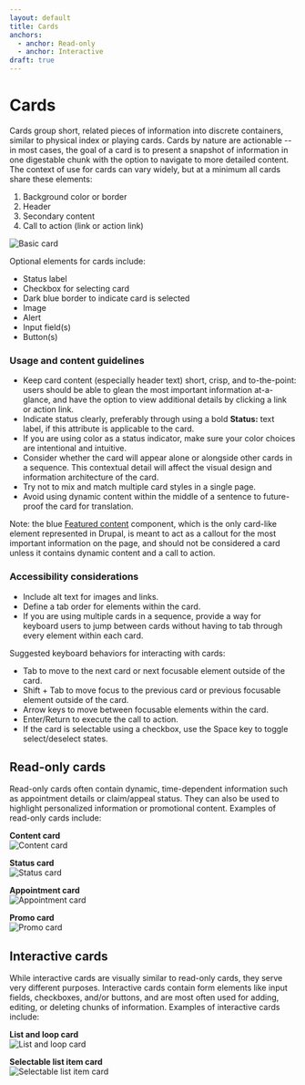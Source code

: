 ```yaml
---
layout: default
title: Cards
anchors:
  - anchor: Read-only
  - anchor: Interactive
draft: true
---
```


# Cards

Cards group short, related pieces of information into discrete containers, similar to physical index or playing cards. Cards by nature are actionable -- in most cases, the goal of a card is to present a snapshot of information in one digestable chunk with the option to navigate to more detailed content. The context of use for cards can vary widely, but at a minimum all cards share these elements:

1. Background color or border
2. Header
3. Secondary content
4. Call to action (link or action link)

![Basic card]({{site.baseurl}}/images/BasicCard2.png) 

Optional elements for cards include:

- Status label 
- Checkbox for selecting card
- Dark blue border to indicate card is selected
- Image
- Alert
- Input field(s)
- Button(s)

### Usage and content guidelines

- Keep card content (especially header text) short, crisp, and to-the-point: users should be able to glean the most important information at-a-glance, and have the option to view additional details by clicking a link or action link.
- Indicate status clearly, preferably through using a bold **Status:** text label, if this attribute is applicable to the card.
- If you are using color as a status indicator, make sure your color choices are intentional and intuitive.
- Consider whether the card will appear alone or alongside other cards in a sequence. This contextual detail will affect the visual design and information architecture of the card.
- Try not to mix and match multiple card styles in a single page.
- Avoid using dynamic content within the middle of a sentence to future-proof the card for translation.

Note: the blue [Featured content](https://design.va.gov/components/featured-content) component, which is the only card-like element represented in Drupal, is meant to act as a callout for the most important information on the page, and should not be considered a card unless it contains dynamic content and a call to action.

### Accessibility considerations

- Include alt text for images and links.
- Define a tab order for elements within the card.
- If you are using multiple cards in a sequence, provide a way for keyboard users to jump between cards without having to tab through every element within each card. 

Suggested keyboard behaviors for interacting with cards:

- Tab to move to the next card or next focusable element outside of the card.
- Shift + Tab to move focus to the previous card or previous focusable element outside of the card.
- Arrow keys to move between focusable elements within the card.
- Enter/Return to execute the call to action.
- If the card is selectable using a checkbox, use the Space key to toggle select/deselect states.

## Read-only cards
Read-only cards often contain dynamic, time-dependent information such as appointment details or claim/appeal status. They can also be used to highlight personalized information or promotional content. Examples of read-only cards include:

**Content card** <br/>
![Content card]({{site.baseurl}}/images/ContentCard1.png)

**Status card** <br/>
![Status card]({{site.baseurl}}/images/StatusCard1.png)

**Appointment card** <br/>
![Appointment card]({{site.baseurl}}/images/ApptCard.png)

**Promo card** <br/>
![Promo card]({{site.baseurl}}/images/PromoCard1.png)

## Interactive cards
While interactive cards are visually similar to read-only cards, they serve very different purposes. Interactive cards contain form elements like input fields, checkboxes, and/or buttons, and are most often used for adding, editing, or deleting chunks of information. Examples of interactive cards include:

**List and loop card** <br/>
![List and loop card]({{site.baseurl}}/images/ListLoop.png)

**Selectable list item card** <br/>
![Selectable list item card]({{site.baseurl}}/images/ListItemCard.png)

